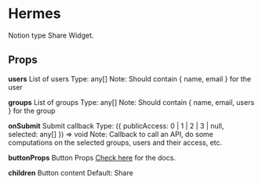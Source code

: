 #  Hermes
Notion type Share Widget.

## Props
**users** List of users
Type: any[]
Note: Should contain { name, email } for the user

**groups** List of groups
Type: any[]
Note: Should contain { name, email, users } for the group

**onSubmit** Submit callback
Type: ({ publicAccess: 0 | 1 | 2 | 3 | null, selected: any[] }) => void
Note: Callback to call an API, do some computations on the selected groups, users and their access, etc.

**buttonProps** Button Props
[Check here](https://chakra-ui.com/docs/components/button/usage) for the docs.

**children** Button content
Default: Share
